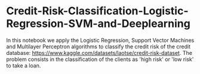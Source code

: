 # Credit-Risk-Classification-Logistic-Regression-SVM-and-Deeplearning
In this notebook we apply the Logistic Regression, Support Vector Machines and Multilayer Perceptron algorithms to classify the credit risk of the credit database: https://www.kaggle.com/datasets/laotse/credit-risk-dataset. The problem consists in the classification of the clients as 'high risk' or 'low risk' to take a loan.
